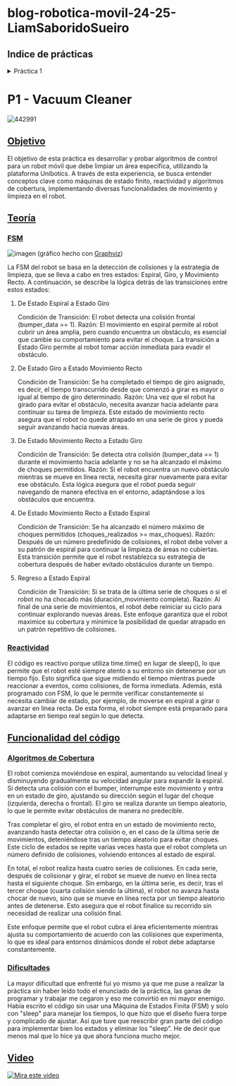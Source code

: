 # blog-robotica-movil-24-25-LiamSaboridoSueiro

## Indice de prácticas
<details>
<summary>Práctica 1</summary>

- [Objetivo](#objetivo)
- [Teoría](#teoría)
  * [FSM](#fsm)
  * [Reactividad](#reactividad)
- [Funcionalidad del código](#funcionalidad)
  * [Algoritmos de Cobertura](#algoritmos-de-cobertura)
  * [Dificultades](#dificultades)
- [Video](#video)

</details>

# P1 - Vacuum Cleaner

![442991](https://github.com/user-attachments/assets/15a1598a-b269-450b-9d2b-7640c1e55fd7)


## [Objetivo](#)

El objetivo de esta práctica es desarrollar y probar algoritmos de control para un robot móvil que debe limpiar un área específica, utilizando la plataforma Unibotics. A través de esta experiencia, se busca entender conceptos clave como máquinas de estado finito, reactividad y algoritmos de cobertura, implementando diversas funcionalidades de movimiento y limpieza en el robot.

## [Teoría](#)
### [FSM](#)

![imagen](https://github.com/user-attachments/assets/3a2c7b8f-d523-49b3-ab19-a0791577fd1a)
(gráfico hecho con [Graphviz](https://graphviz.org/))


La FSM del robot se basa en la detección de colisiones y la estrategia de limpieza, que se lleva a cabo en tres estados: Espiral, Giro, y Movimiento Recto. A continuación, se describe la lógica detrás de las transiciones entre estos estados:
1. De Estado Espiral a Estado Giro

    Condición de Transición: El robot detecta una colisión frontal (bumper_data == 1).
    Razón: El movimiento en espiral permite al robot cubrir un área amplia, pero cuando encuentra un obstáculo, es esencial que cambie su comportamiento para evitar el choque. La transición a Estado Giro permite al robot tomar acción inmediata para evadir el obstáculo.

2. De Estado Giro a Estado Movimiento Recto

    Condición de Transición: Se ha completado el tiempo de giro asignado, es decir, el tiempo transcurrido desde que comenzó a girar es mayor o igual al tiempo de giro determinado.
    Razón: Una vez que el robot ha girado para evitar el obstáculo, necesita avanzar hacia adelante para continuar su tarea de limpieza. Este estado de movimiento recto asegura que el robot no quede atrapado en una serie de giros y pueda seguir avanzando hacia nuevas áreas.

3. De Estado Movimiento Recto a Estado Giro

    Condición de Transición: Se detecta otra colisión (bumper_data == 1) durante el movimiento hacia adelante y no se ha alcanzado el máximo de choques permitidos.
    Razón: Si el robot encuentra un nuevo obstáculo mientras se mueve en línea recta, necesita girar nuevamente para evitar ese obstáculo. Esta lógica asegura que el robot pueda seguir navegando de manera efectiva en el entorno, adaptándose a los obstáculos que encuentra.

4. De Estado Movimiento Recto a Estado Espiral

    Condición de Transición: Se ha alcanzado el número máximo de choques permitidos (choques_realizados >= max_choques).
    Razón: Después de un número predefinido de colisiones, el robot debe volver a su patrón de espiral para continuar la limpieza de áreas no cubiertas. Esta transición permite que el robot restablezca su estrategia de cobertura después de haber evitado obstáculos durante un tiempo.

5. Regreso a Estado Espiral

    Condición de Transición: Si se trata de la última serie de choques o si el robot no ha chocado más (duración_movimiento completa).
    Razón: Al final de una serie de movimientos, el robot debe reiniciar su ciclo para continuar explorando nuevas áreas. Este enfoque garantiza que el robot maximice su cobertura y minimice la posibilidad de quedar atrapado en un patrón repetitivo de colisiones.

### [Reactividad](#)
El código es reactivo porque utiliza time.time() en lugar de sleep(), lo que permite que el robot esté siempre atento a su entorno sin detenerse por un tiempo fijo. Esto significa que sigue midiendo el tiempo mientras puede reaccionar a eventos, como colisiones, de forma inmediata. Además, está programado con FSM, lo que le permite verificar constantemente si necesita cambiar de estado, por ejemplo, de moverse en espiral a girar o avanzar en línea recta. De esta forma, el robot siempre está preparado para adaptarse en tiempo real según lo que detecta.


## [Funcionalidad del código](#)

### [Algoritmos de Cobertura](#)

El robot comienza moviéndose en espiral, aumentando su velocidad lineal y disminuyendo gradualmente su velocidad angular para expandir la espiral. Si detecta una colisión con el bumper, interrumpe este movimiento y entra en un estado de giro, ajustando su dirección según el lugar del choque (izquierda, derecha o frontal). El giro se realiza durante un tiempo aleatorio, lo que le permite evitar obstáculos de manera no predecible.

Tras completar el giro, el robot entra en un estado de movimiento recto, avanzando hasta detectar otra colisión o, en el caso de la última serie de movimientos, deteniéndose tras un tiempo aleatorio para evitar choques. Este ciclo de estados se repite varias veces hasta que el robot completa un número definido de colisiones, volviendo entonces al estado de espiral.

En total, el robot realiza hasta cuatro series de colisiones. En cada serie, después de colisionar y girar, el robot se mueve de nuevo en línea recta hasta el siguiente choque. Sin embargo, en la última serie, es decir, tras el tercer choque (cuarta colisión siendo la última), el robot no avanza hasta chocar de nuevo, sino que se mueve en línea recta por un tiempo aleatorio antes de detenerse. Esto asegura que el robot finalice su recorrido sin necesidad de realizar una colisión final.

Este enfoque permite que el robot cubra el área eficientemente mientras ajusta su comportamiento de acuerdo con las colisiones que experimenta, lo que es ideal para entornos dinámicos donde el robot debe adaptarse constantemente.

### [Dificultades](#)

La mayor dificultad que enfrenté fui yo mismo ya que me puse a realizar la práctica sin haber leído todo el enunciado de la práctica, las ganas de programar y trabajar me cegaron y eso me convirtió en mi mayor enemigo. Había escrito el código sin usar una Máquina de Estados Finita (FSM) y solo con "sleep" para manejar los tiempos, lo que hizo que el diseño fuera torpe y complicado de ajustar. Así que tuve que reescribir gran parte del código para implementar bien los estados y eliminar los "sleep". He de decir que menos mal que lo hice ya que ahora funciona mucho mejor.

## [Video](#)
[![Mira este video](https://img.youtube.com/vi/5KjhgpSd9Ww/maxresdefault.jpg)](https://youtu.be/5KjhgpSd9Ww?si=QhySTQuyrdwZsCam)











